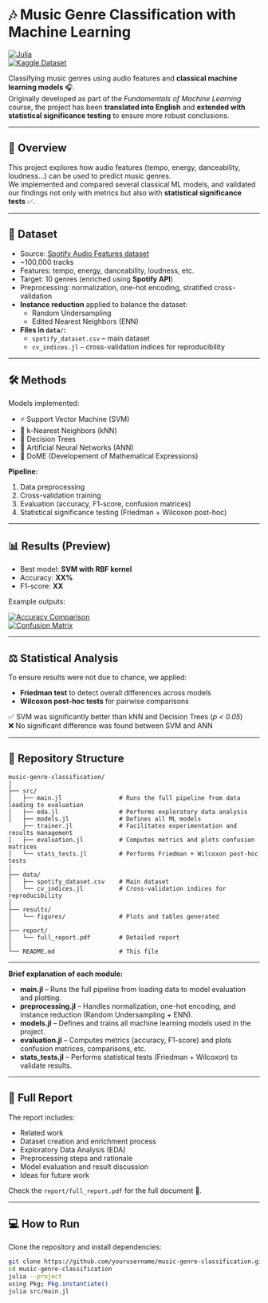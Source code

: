 # 🎶 Music Genre Classification with Machine Learning  

[![Julia](https://img.shields.io/badge/Language-Julia-9558B2?logo=julia&logoColor=white)](https://julialang.org/)  
[![Kaggle Dataset](https://img.shields.io/badge/Dataset-Kaggle-20BEFF?logo=kaggle&logoColor=white)](https://www.kaggle.com/datasets/tomigelo/spotify-audio-features)  

Classifying music genres using audio features and **classical machine learning models** 🎧.  
Originally developed as part of the *Fundamentals of Machine Learning* course, the project has been **translated into English** and **extended with statistical significance testing** to ensure more robust conclusions.  

---

## 🌟 Overview  
This project explores how audio features (tempo, energy, danceability, loudness…) can be used to predict music genres.  
We implemented and compared several classical ML models, and validated our findings not only with metrics but also with **statistical significance tests** ✅.  

---

## 🎼 Dataset  
- Source: [Spotify Audio Features dataset](https://www.kaggle.com/datasets/tomigelo/spotify-audio-features)  
- ~100,000 tracks  
- Features: tempo, energy, danceability, loudness, etc.  
- Target: 10 genres (enriched using **Spotify API**)  
- Preprocessing: normalization, one-hot encoding, stratified cross-validation  
- **Instance reduction** applied to balance the dataset:  
  - Random Undersampling  
  - Edited Nearest Neighbors (ENN)  
- **Files in `data/`:**  
  - `spotify_dataset.csv` – main dataset  
  - `cv_indices.jl` – cross-validation indices for reproducibility  

---

## 🛠️ Methods  
Models implemented:  
- ⚡ Support Vector Machine (SVM)  
- 🔎 k-Nearest Neighbors (kNN)  
- 🌳 Decision Trees  
- 🧠 Artificial Neural Networks (ANN)  
- 🎲 DoME (Developement of Mathematical Expressions)  

**Pipeline:**  
1. Data preprocessing  
2. Cross-validation training  
3. Evaluation (accuracy, F1-score, confusion matrices)  
4. Statistical significance testing (Friedman + Wilcoxon post-hoc)  

---

## 📊 Results (Preview)  
- Best model: **SVM with RBF kernel**  
- Accuracy: **XX%**  
- F1-score: **XX**  

Example outputs:  

[![Accuracy Comparison](results/figures/accuracy_comparison.png)](results/figures/accuracy_comparison.png)  
[![Confusion Matrix](results/figures/confusion_matrix_svm.png)](results/figures/confusion_matrix_svm.png)  

---

## ⚖️ Statistical Analysis  
To ensure results were not due to chance, we applied:  
- **Friedman test** to detect overall differences across models  
- **Wilcoxon post-hoc tests** for pairwise comparisons  

✅ SVM was significantly better than kNN and Decision Trees (*p < 0.05*)  
❌ No significant difference was found between SVM and ANN  

---

## 🔹 Repository Structure  

```
music-genre-classification/
│
├── src/
│   ├── main.jl                # Runs the full pipeline from data loading to evaluation
│   ├── eda.jl                 # Performs exploratory data analysis
│   ├── models.jl              # Defines all ML models
    ├── trainer.jl             # Facilitates experimentation and results management 
│   ├── evaluation.jl          # Computes metrics and plots confusion matrices
│   └── stats_tests.jl         # Performs Friedman + Wilcoxon post-hoc tests
│
├── data/
│   ├── spotify_dataset.csv    # Main dataset
│   └── cv_indices.jl          # Cross-validation indices for reproducibility
│
├── results/
│   └── figures/               # Plots and tables generated
│
├── report/
│   └── full_report.pdf        # Detailed report
│
└── README.md                  # This file
```
---


**Brief explanation of each module:**  
- **main.jl** – Runs the full pipeline from loading data to model evaluation and plotting.  
- **preprocessing.jl** – Handles normalization, one-hot encoding, and instance reduction (Random Undersampling + ENN).  
- **models.jl** – Defines and trains all machine learning models used in the project.  
- **evaluation.jl** – Computes metrics (accuracy, F1-score) and plots confusion matrices, comparisons, etc.  
- **stats_tests.jl** – Performs statistical tests (Friedman + Wilcoxon) to validate results.  

---

## 📝 Full Report  
The report includes:  
- Related work  
- Dataset creation and enrichment process  
- Exploratory Data Analysis (EDA)  
- Preprocessing steps and rationale  
- Model evaluation and result discussion  
- Ideas for future work  

Check the `report/full_report.pdf` for the full document 📄.  

---

## 💻 How to Run  
Clone the repository and install dependencies:  

```bash
git clone https://github.com/yourusername/music-genre-classification.git
cd music-genre-classification
julia --project
using Pkg; Pkg.instantiate()
julia src/main.jl
